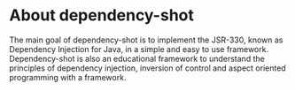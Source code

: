 # About dependency-shot #

The main goal of dependency-shot is to implement the JSR-330, known as Dependency Injection for Java, in a simple and easy to use framework. Dependency-shot is also an educational framework to understand the principles of dependency injection, inversion of control and aspect oriented programming with a framework.